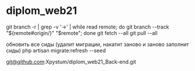 # diplom_web21
git branch -r | grep -v '\->' | while read remote; do git branch --track "${remote#origin/}" "$remote"; done
git fetch --all
git pull --all


обновить все сиды (удалит миграции, накатит заново и заново заполнит сиды)
php artisan migrate:refresh --seed

git@github.com:Xpystum/diplom_web21_Back-end.git